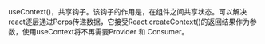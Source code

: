 useContext()，共享钩子。该钩子的作用是，在组件之间共享状态。可以解决react逐层通过Porps传递数据，它接受React.createContext()的返回结果作为参数，使用useContext将不再需要Provider 和 Consumer。

